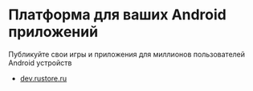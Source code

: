 # Платформа для ваших Android приложений

Публикуйте свои игры и приложения для миллионов пользователей Android устройств

- [dev.rustore.ru](https://dev.rustore.ru/)